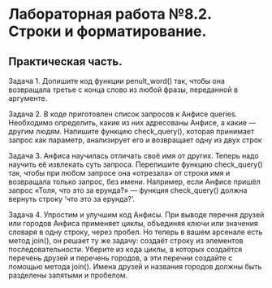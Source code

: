 # Лабораторная работа №8.2. Строки и форматирование.

## Практическая часть.

Задача 1. Допишите код функции penult_word() так, чтобы она возвращала третье с конца слово из любой фразы, переданной в аргументе.

Задача 2. В коде приготовлен список запросов к Анфисе queries. Необходимо определить, какие из них адресованы Анфисе, а какие — другим людям. Напишите функцию check_query(), которая принимает запрос как параметр, анализирует его и возвращает одну из двух строк

Задача 3. Анфиса научилась отличать своё имя от других. Теперь надо научить её извлекать суть запроса.
Перепишите функцию check_query() так, чтобы при любом запросе она «отрезала» от строки имя и возвращала только запрос, без имени.
Например, если Анфисе пришёл запрос «Толя, что это за ерунда?» — функция check_query() должна вернуть строку ‘что это за ерунда?’.

Задача 4. Упростим и улучшим код Анфисы. При выводе перечня друзей или городов Анфиса применяет циклы, объединяя ключи или значения словаря в одну строку, через пробел. Но теперь в вашем арсенале есть метод join(), он решает ту же задачу: создаёт строку из элементов последовательности. Уберите из кода циклы, в которых создаётся перечень друзей и перечень городов, а эти перечни создайте с помощью метода join(). Имена друзей и названия городов должны быть разделены запятыми и пробелом.